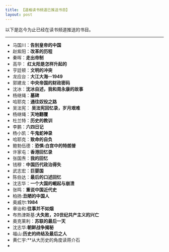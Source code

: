 ```yaml
---
title: 【道格读书频道已推送书目】
layout: post
---
```

以下是迄今为止已经在读书频道推送的书目。      
____ 

>   

* 马国川：**告别皇帝的中国** 
* 赵紫阳：**改革的历程** 
* 秦晖：**走出帝制**  
* 高华： **红太阳是怎样升起的** 
* 亨廷顿：**文明的冲突**   
* 龙应台：**大江大海--1949**   
* 郭建龙：**中央帝国的财政密码** 
* 沈冰：**沈冰自述，我和周永康的故事**
* 杨继绳：**墓碑**   
* 哈耶克：**通往奴役之路**   
* 吴法宪： **吴法宪回忆录，岁月艰难**  
* 杨继绳：**天地翻覆**  
* 杜兰特：**历史的教训**   
* 李鹏：**六四日记**  
* 杨小凯：**牛鬼蛇神录**  
* 哈耶克：**致命的自负**  
* 鲍勃伍德：**恐惧:白宫中的特朗普**  
* 许家屯：**香港回忆录**  
* 张国焘：**我的回忆**  
* 钱穆：**中国历代政治得失**  
* 武志宏：**巨婴国** 
*  陈伯达：**最后的口述回忆** 
*  沈志华：**一个大国的崛起与崩溃**   
* 张鸣：**重说中国近代史** 
*  柏扬:**丑陋的中国人** 
*  奥威尔:**1984**  
* 章诒和:**往事并不如烟** 
*  布热津斯基:**大失败，20世纪共产主义的兴亡**  
* 奥克莱利：**苏联的最后一天**  
* 沈志华:**朝鲜战争揭秘**  
* 福山:**历史的终结及最后之人**  
* 黄仁宇:**从大历史的角度读蒋介石
*
